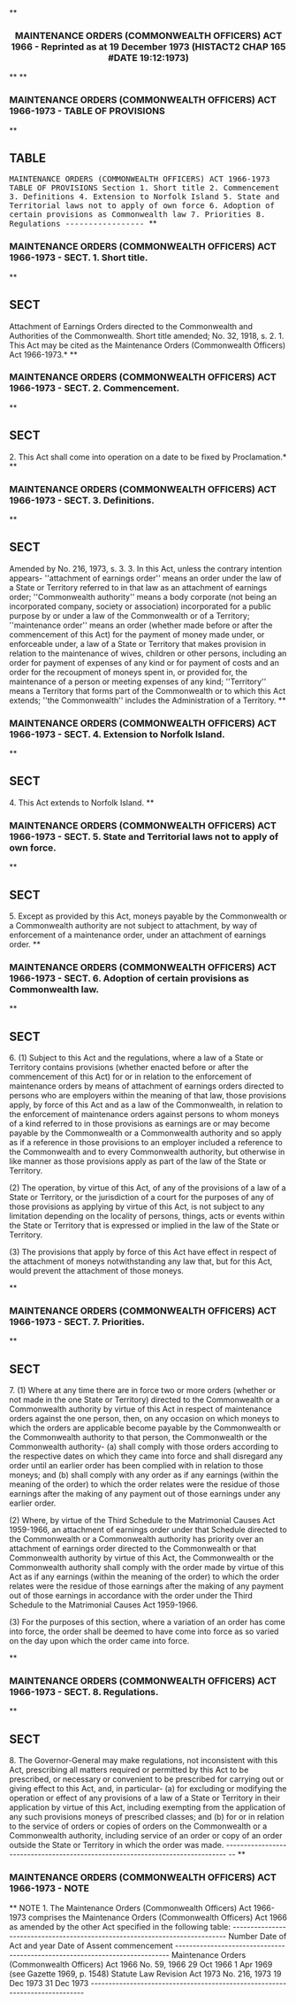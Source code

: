**<b>

### <center><name>MAINTENANCE ORDERS (COMMONWEALTH OFFICERS) ACT 1966 - Reprinted as at 19 December 1973 (HISTACT2 CHAP 165 #DATE 19:12:1973) </name></center>
</b>** 
**<b>

### <name>MAINTENANCE ORDERS (COMMONWEALTH OFFICERS) ACT 1966-1973 - TABLE OF PROVISIONS </name>
</b>** 

## TABLE
<tables> <tt><lf>          MAINTENANCE  ORDERS  (COMMONWEALTH  OFFICERS)  ACT  1966-1973<lf> <lf>                              TABLE  OF  PROVISIONS<lf> Section<lf>   1\.        Short title<lf>   2\.        Commencement<lf>   3\.        Definitions<lf>   4\.        Extension to Norfolk Island<lf>   5\.        State and Territorial laws not to apply of own force<lf>   6\.        Adoption of certain provisions as Commonwealth law<lf>   7\.        Priorities<lf>   8\.        Regulations<lf> <lf>                                -----------------<lf> </lf></lf></lf></lf></lf></lf></lf></lf></lf></lf></lf></lf></lf></lf></lf></tt></tables>
**<b>

### <name>MAINTENANCE ORDERS (COMMONWEALTH OFFICERS) ACT 1966-1973 - SECT. 1\. Short title. </name>
</b>** 

## SECT
<sect> Attachment of Earnings Orders directed to the Commonwealth and Authorities of the Commonwealth.<lf> Short title amended; No. 32, 1918, s. 2.<lf>   1\. This Act may be cited as the Maintenance Orders (Commonwealth Officers) Act 1966-1973.*<lf> </lf></lf></lf></sect>
**<b>

### <name>MAINTENANCE ORDERS (COMMONWEALTH OFFICERS) ACT 1966-1973 - SECT. 2\. Commencement. </name>
</b>** 

## SECT
<sect>   2\. This Act shall come into operation on a date to be fixed by Proclamation.* <lf> </lf></sect>
**<b>

### <name>MAINTENANCE ORDERS (COMMONWEALTH OFFICERS) ACT 1966-1973 - SECT. 3\. Definitions. </name>
</b>** 

## SECT
<sect> Amended by No. 216, 1973, s. 3.<lf>   3\. In this Act, unless the contrary intention appears-<lf> <lf>   ''attachment of earnings order'' means an order under the law of a State or Territory referred to in that law as an attachment of earnings order;<lf> <lf>   ''Commonwealth authority'' means a body corporate (not being an incorporated company, society or association) incorporated for a public purpose by or under a law of the Commonwealth or of a Territory;<lf> <lf>   ''maintenance order'' means an order (whether made before or after the commencement of this Act) for the payment of money made under, or enforceable under, a law of a State or Territory that makes provision in relation to the maintenance of wives, children or other persons, including an order for payment of expenses of any kind or for payment of costs and an order for the recoupment of moneys spent in, or provided for, the maintenance of a person or meeting expenses of any kind;<lf> <lf>   ''Territory'' means a Territory that forms part of the Commonwealth or to which this Act extends;<lf> <lf>   ''the Commonwealth'' includes the Administration of a Territory.<lf> </lf></lf></lf></lf></lf></lf></lf></lf></lf></lf></lf></lf></sect>
**<b>

### <name>MAINTENANCE ORDERS (COMMONWEALTH OFFICERS) ACT 1966-1973 - SECT. 4\. Extension to Norfolk Island. </name>
</b>** 

## SECT
<sect>   4\. This Act extends to Norfolk Island.<lf> </lf></sect>
**<b>

### <name>MAINTENANCE ORDERS (COMMONWEALTH OFFICERS) ACT 1966-1973 - SECT. 5\. State and Territorial laws not to apply of own force. </name>
</b>** 

## SECT
<sect>   5\. Except as provided by this Act, moneys payable by the Commonwealth or a Commonwealth authority are not subject to attachment, by way of enforcement of a maintenance order, under an attachment of earnings order.<lf> </lf></sect>
**<b>

### <name>MAINTENANCE ORDERS (COMMONWEALTH OFFICERS) ACT 1966-1973 - SECT. 6\. Adoption of certain provisions as Commonwealth law. </name>
</b>** 

## SECT
<sect>   6\. (1) Subject to this Act and the regulations, where a law of a State or Territory contains provisions (whether enacted before or after the commencement of this Act) for or in relation to the enforcement of maintenance orders by means of attachment of earnings orders directed to persons who are employers within the meaning of that law, those provisions apply, by force of this Act and as a law of the Commonwealth, in relation to the enforcement of maintenance orders against persons to whom moneys of a kind referred to in those provisions as earnings are or may become payable by the Commonwealth or a Commonwealth authority and so apply as if a reference in those provisions to an employer included a reference to the Commonwealth and to every Commonwealth authority, but otherwise in like manner as those provisions apply as part of the law of the State or Territory.<lf> 

  (2) The operation, by virtue of this Act, of any of the provisions of a law of a State or Territory, or the jurisdiction of a court for the purposes of any of those provisions as applying by virtue of this Act, is not subject to any limitation depending on the locality of persons, things, acts or events within the State or Territory that is expressed or implied in the law of the State or Territory.<lf> <p>  (3) The provisions that apply by force of this Act have effect in respect of the attachment of moneys notwithstanding any law that, but for this Act, would prevent the attachment of those moneys.<lf> </lf></p></lf>
</lf></sect>
**<b>

### <name>MAINTENANCE ORDERS (COMMONWEALTH OFFICERS) ACT 1966-1973 - SECT. 7\. Priorities. </name>
</b>** 

## SECT
<sect>   7\. (1) Where at any time there are in force two or more orders (whether or not made in the one State or Territory) directed to the Commonwealth or a Commonwealth authority by virtue of this Act in respect of maintenance orders against the one person, then, on any occasion on which moneys to which the orders are applicable become payable by the Commonwealth or the Commonwealth authority to that person, the Commonwealth or the Commonwealth authority-<lf> <lf>   (a)  shall comply with those orders according to the respective dates on which they came into force and shall disregard any order until an earlier order has been complied with in relation to those moneys; and<lf> <lf>   (b)  shall comply with any order as if any earnings (within the meaning of the order) to which the order relates were the residue of those earnings after the making of any payment out of those earnings under any earlier order.<lf> 

  (2) Where, by virtue of the Third Schedule to the Matrimonial Causes Act 1959-1966, an attachment of earnings order under that Schedule directed to the Commonwealth or a Commonwealth authority has priority over an attachment of earnings order directed to the Commonwealth or that Commonwealth authority by virtue of this Act, the Commonwealth or the Commonwealth authority shall comply with the order made by virtue of this Act as if any earnings (within the meaning of the order) to which the order relates were the residue of those earnings after the making of any payment out of those earnings in accordance with the order under the Third Schedule to the Matrimonial Causes Act 1959-1966.<lf> <p>  (3) For the purposes of this section, where a variation of an order has come into force, the order shall be deemed to have come into force as so varied on the day upon which the order came into force.<lf> </lf></p></lf>
</lf></lf></lf></lf></lf></sect>
**<b>

### <name>MAINTENANCE ORDERS (COMMONWEALTH OFFICERS) ACT 1966-1973 - SECT. 8\. Regulations. </name>
</b>** 

## SECT
<sect>   8\. The Governor-General may make regulations, not inconsistent with this Act, prescribing all matters required or permitted by this Act to be prescribed, or necessary or convenient to be prescribed for carrying out or giving effect to this Act, and, in particular-<lf> <lf>   (a)  for excluding or modifying the operation or effect of any provisions of a law of a State or Territory in their application by virtue of this Act, including exempting from the application of any such provisions moneys of prescribed classes; and<lf> <lf>   (b)  for or in relation to the service of orders or copies of orders on the Commonwealth or a Commonwealth authority, including service of an order or copy of an order outside the State or Territory in which the order was made.<lf> ------------------------------------------------------------------------------ -- <lf> </lf></lf></lf></lf></lf></lf></sect>
**<b>

### <name>MAINTENANCE ORDERS (COMMONWEALTH OFFICERS) ACT 1966-1973 - NOTE </name>
</b>** <lf>                                       NOTE<lf> 1\.  The Maintenance Orders (Commonwealth Officers) Act 1966-1973 comprises the Maintenance Orders (Commonwealth Officers) Act 1966 as amended by the other Act specified in the following table:<lf> ---------------------------------------------------------------------------- <lf> <lf>                                 Number                       Date of<lf>     Act                         and year        Date of<lf>                                                 Assent       commencement<lf> ---------------------------------------------------------------------------- <lf> <lf>     Maintenance Orders<lf>     (Commonwealth Officers)<lf>     Act 1966                    No. 59, 1966    29 Oct 1966  1 Apr 1969 (see<lf>                                                              Gazette 1969, p.<lf>                                                              1548)<lf>     Statute Law Revision Act<lf>     1973                        No. 216, 1973   19 Dec 1973  31 Dec 1973<lf> ---------------------------------------------------------------------------- </lf></lf></lf></lf></lf></lf></lf></lf></lf></lf></lf></lf></lf></lf></lf></lf></lf>
